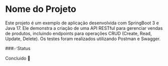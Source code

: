 # Nome do Projeto 

Este projeto é um exemplo de aplicação desenvolvida com SpringBoot 3 e Java 17. Ele demonstra a criação de uma API RESTful para gerenciar vendas de produtos, incluindo endpoints para operações CRUD (Create, Read, Update, Delete). Os testes foram realizados utilizando Postman e Swagger.

###✅Status

Concluido 🎉
